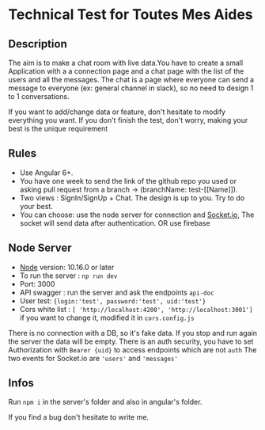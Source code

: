 # Technical Test for Toutes Mes Aides

## Description

The aim is to make a chat room with live data.You have to create a small Application with a a connection page and a chat page with the list of the users and all the 
messages. The chat is a page where everyone can send a message to everyone (ex: general channel in slack), so no need to 
design 1 to 1 conversations.

If you want to add/change data or feature, don't hesitate to modify everything you want. If you don't finish the test, 
don't worry, making your best is the unique requirement


## Rules
* Use Angular 6+.
* You have one week to send the link of the github repo you used or asking pull request from a branch -> (branchName: test-[[Name]]).
* Two views : SignIn/SignUp + Chat.
 The design is up to you. Try to do your best. 
* You can choose: use the node server for connection and [Socket.io](https://socket.io), The socket will send data after authentication.
  OR use firebase 


## Node Server
* [Node](https://nodejs.org/fr/download/) version: 10.16.0 or later
* To run the server : `np run dev`
* Port: 3000
* API swagger : run the server and ask the endpoints `api-doc`
* User test: `{login:'test', password:'test', uid:'test'}`
* Cors white list : `[ 'http://localhost:4200', 'http://localhost:3001']` if you want to change it, modified it in `cors.config.js`

There is no connection with a DB, so it's fake data. If you stop and run again the server the data will be empty.
There is an auth security, you have to set Authorization with `Bearer {uid}` to access endpoints which are not `auth`
The two events for Socket.io are `'users'` and `'messages'`



## Infos

Run `npm i` in the server's folder and also in angular's folder.

If you find a bug don't hesitate to write me.

